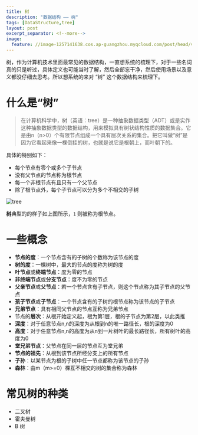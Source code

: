 ```yaml
---
title: 树
description: "数据结构 —— 树"
tags: [DataStructure,tree]
layout: post
excerpt_separator: <!--more-->
image:
  feature: //image-1257141638.cos.ap-guangzhou.myqcloud.com/post/head/veronica-gomez-ibarra-44891-unsplash.jpg
---
```


树，作为计算机技术里面最常见的数据结构，一直想系统的梳理下，对于一些名词真的只是听过，具体定义也可能当时了解，然后全部忘干净，然后使用场景以及意义都没仔细去思考。所以想系统的来对 “树” 这个数据结构来梳理下。

# 什么是“树”

> 在计算机科学中，树（英语：tree）是一种抽象数据类型（ADT）或是实作这种抽象数据类型的数据结构，用来模拟具有树状结构性质的数据集合。它是由n（n>0）个有限节点组成一个具有层次关系的集合。把它叫做“树”是因为它看起来像一棵倒挂的树，也就是说它是根朝上，而叶朝下的。

具体的特别如下：

* 每个节点有零个或多个子节点
* 没有父节点的节点称为根节点
* 每一个非根节点有且只有一个父节点
* 除了根节点外，每个子节点可以分为多个不相交的子树

![tree](https://image-1257141638.cos.ap-guangzhou.myqcloud.com/post/tree.png)

**树**典型的的样子如上图所示，`1` 则被称为根节点。



# 一些概念

* **节点的度**：一个节点含有的子树的个数称为该节点的度
* **树的度**：一棵树中，最大的节点的度称为树的度
* **叶节点**或**终端节点**：度为零的节点
* **非终端节点**或**分支节点**：度不为零的节点
* **父亲节点**或**父节点**：若一个节点含有子节点，则这个节点称为其子节点的父节点
* **孩子节点**或**子节点**：一个节点含有的子树的根节点称为该节点的子节点
* **兄弟节点**：具有相同父节点的节点互称为兄弟节点
* 节点的**层次**：从根开始定义起，根为第1层，根的子节点为第2层，以此类推
* **深度**：对于任意节点n,n的深度为从根到n的唯一路径长，根的深度为0
* **高度**：对于任意节点n,n的高度为从n到一片树叶的最长路径长，所有树叶的高度为0
* **堂兄弟节点**：父节点在同一层的节点互为堂兄弟
* **节点的祖先**：从根到该节点所经分支上的所有节点
* **子孙**：以某节点为根的子树中任一节点都称为该节点的子孙
* **森林**：由m（m>=0）棵互不相交的树的集合称为森林



# 常见树的种类

* 二叉树
* 霍夫曼树
* B 树

